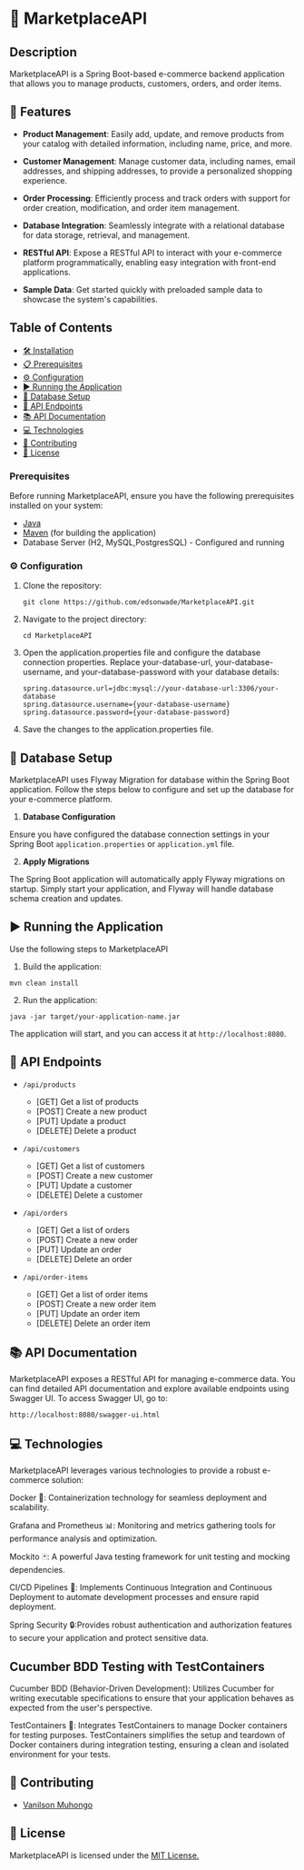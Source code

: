 # 🛒 MarketplaceAPI 

## Description
MarketplaceAPI is a Spring Boot-based e-commerce backend application that allows you to manage products, customers, orders, and order items.

## 🚀 Features
- **Product Management**: Easily add, update, and remove products from your catalog with detailed information, including name, price, and more.

- **Customer Management**: Manage customer data, including names, email addresses, and shipping addresses, to provide a personalized shopping experience.

- **Order Processing**: Efficiently process and track orders with support for order creation, modification, and order item management.

- **Database Integration**: Seamlessly integrate with a relational database for data storage, retrieval, and management.

- **RESTful API**: Expose a RESTful API to interact with your e-commerce platform programmatically, enabling easy integration with front-end applications.

- **Sample Data**: Get started quickly with preloaded sample data to showcase the system's capabilities.

## Table of Contents

- [🛠️ Installation](#installation)
- [📋 Prerequisites](#prerequisites)
- [⚙️ Configuration](#configurations)
- [▶️ Running the Application](#running-the-application)
- [💾 Database Setup](#database-setup)
- [📡 API Endpoints](#api-endpoints)
- [📚 API Documentation](#api-documentation)
- [💻 Technologies](#technologies)
- [👥 Contributing](#contributing)
- [📝 License](#license)

### Prerequisites

Before running MarketplaceAPI, ensure you have the following prerequisites installed on your system:

- [Java](https://www.oracle.com/java/technologies/javase-downloads.html)
- [Maven](https://maven.apache.org/download.cgi) (for building the application)
- Database Server (H2, MySQL,PostgresSQL) - Configured and running

### ⚙️ Configuration

1. Clone the repository:

   ```
   git clone https://github.com/edsonwade/MarketplaceAPI.git
   ```
2. Navigate to the project directory:
   ````
   cd MarketplaceAPI
   ````
3. Open the application.properties file and configure the database connection properties. Replace your-database-url, your-database-username, and your-database-password with your database details:
   ````
   spring.datasource.url=jdbc:mysql://your-database-url:3306/your-database
   spring.datasource.username={your-database-username}
   spring.datasource.password={your-database-password}
   ````
4. Save the changes to the application.properties file.

## 💾 Database Setup
MarketplaceAPI  uses Flyway Migration for database  within the Spring Boot application. 
Follow the steps below to configure and set up the database for your e-commerce platform.

1. **Database Configuration**

Ensure you have configured the database connection settings in your Spring Boot `application.properties` or `application.yml` file.

2. **Apply Migrations**

The Spring Boot application will automatically apply Flyway migrations on startup. Simply start your application, and Flyway will handle database schema creation and updates.

## ▶️ Running the Application
Use the following steps to MarketplaceAPI
1. Build the application:
 ````
 mvn clean install
 ````
2. Run the application:

  ````
  java -jar target/your-application-name.jar
  ````
The application will start, and you can access it at `http://localhost:8080`.


## 📡 API Endpoints
- `/api/products`
  - [GET] Get a list of products
  - [POST] Create a new product
  - [PUT] Update a product
  - [DELETE] Delete a product

- `/api/customers`
  - [GET] Get a list of customers
  - [POST] Create a new customer
  - [PUT] Update a customer
  - [DELETE] Delete a customer

- `/api/orders`
  - [GET] Get a list of orders
  - [POST] Create a new order
  - [PUT] Update an order
  - [DELETE] Delete an order

- `/api/order-items`
  - [GET] Get a list of order items
  - [POST] Create a new order item
  - [PUT] Update an order item
  - [DELETE] Delete an order item

## 📚 API Documentation
MarketplaceAPI  exposes a RESTful API for managing e-commerce data. You can find detailed API documentation and explore available endpoints using Swagger UI.
To access Swagger UI, go to:

``` 
http://localhost:8080/swagger-ui.html
```
## 💻 Technologies
MarketplaceAPI leverages various technologies to provide a robust e-commerce solution:

Docker 🐳: Containerization technology for seamless deployment and scalability.

Grafana and Prometheus 📊: Monitoring and metrics gathering tools for performance analysis and optimization.

Mockito 🃏: A powerful Java testing framework for unit testing and mocking dependencies.

CI/CD Pipelines 🔄: Implements Continuous Integration and Continuous Deployment to automate development processes and ensure rapid deployment.

Spring Security 🔒:Provides robust authentication and authorization features to secure your application and protect sensitive data.

## Cucumber BDD Testing with TestContainers

Cucumber BDD (Behavior-Driven Development): Utilizes Cucumber for writing executable specifications to ensure that your application behaves as expected from the user's perspective.

TestContainers 🐋: Integrates TestContainers to manage Docker containers for testing purposes. TestContainers simplifies the setup and teardown of Docker containers during integration testing, ensuring a clean and isolated environment for your tests.



## 👥 Contributing
- [Vanilson Muhongo](https://www.github.com/edsonwade)

## 📝 License
MarketplaceAPI is licensed under the [MIT License.](https://choosealicense.com/licenses/mit)


